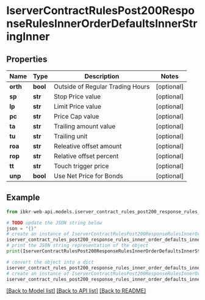 # IserverContractRulesPost200ResponseRulesInnerOrderDefaultsInnerStringInner


## Properties

Name | Type | Description | Notes
------------ | ------------- | ------------- | -------------
**orth** | **bool** | Outside of Regular Trading Hours | [optional] 
**sp** | **str** | Stop Price value | [optional] 
**lp** | **str** | Limit Price value | [optional] 
**pc** | **str** | Price Cap value | [optional] 
**ta** | **str** | Trailing amount value | [optional] 
**tu** | **str** | Trailing unit | [optional] 
**roa** | **str** | Releative offset amount | [optional] 
**rop** | **str** | Relative offset percent | [optional] 
**tt** | **str** | Touch trigger price | [optional] 
**unp** | **bool** | Use Net Price for Bonds | [optional] 

## Example

```python
from ibkr-web-api.models.iserver_contract_rules_post200_response_rules_inner_order_defaults_inner_string_inner import IserverContractRulesPost200ResponseRulesInnerOrderDefaultsInnerStringInner

# TODO update the JSON string below
json = "{}"
# create an instance of IserverContractRulesPost200ResponseRulesInnerOrderDefaultsInnerStringInner from a JSON string
iserver_contract_rules_post200_response_rules_inner_order_defaults_inner_string_inner_instance = IserverContractRulesPost200ResponseRulesInnerOrderDefaultsInnerStringInner.from_json(json)
# print the JSON string representation of the object
print(IserverContractRulesPost200ResponseRulesInnerOrderDefaultsInnerStringInner.to_json())

# convert the object into a dict
iserver_contract_rules_post200_response_rules_inner_order_defaults_inner_string_inner_dict = iserver_contract_rules_post200_response_rules_inner_order_defaults_inner_string_inner_instance.to_dict()
# create an instance of IserverContractRulesPost200ResponseRulesInnerOrderDefaultsInnerStringInner from a dict
iserver_contract_rules_post200_response_rules_inner_order_defaults_inner_string_inner_from_dict = IserverContractRulesPost200ResponseRulesInnerOrderDefaultsInnerStringInner.from_dict(iserver_contract_rules_post200_response_rules_inner_order_defaults_inner_string_inner_dict)
```
[[Back to Model list]](../README.md#documentation-for-models) [[Back to API list]](../README.md#documentation-for-api-endpoints) [[Back to README]](../README.md)


